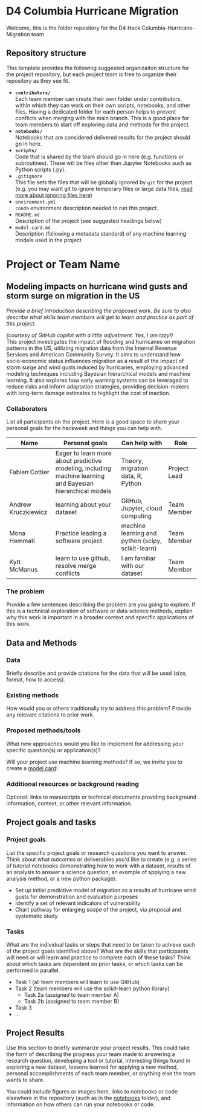 # D4 Columbia Hurricane Migration 

Welcome, this is the folder repository for the D4 Hack Columbia-Hurricane-Migration team


## Repository structure

This template provides the following suggested organizaiton structure for the project repository, but each project team is free to organize their repository as they see fit.

* **`contributors/`**
<br> Each team member can create their own folder under contributors, within which they can work on their own scripts, notebooks, and other files. Having a dedicated folder for each person helps to prevent conflicts when merging with the main branch. This is a good place for team members to start off exploring data and methods for the project.
* **`notebooks/`**
<br> Notebooks that are considered delivered results for the project should go in here.
* **`scripts/`**
<br> Code that is shared by the team should go in here (e.g. functions or subroutines). These will be files other than Jupyter Notebooks such as Python scripts (.py).
* `.gitignore`
<br> This file sets the files that will be globally ignored by `git` for the project. (e.g. you may want git to ignore temporary files or large data files, [read more about ignoring files here](https://docs.github.com/en/get-started/getting-started-with-git/ignoring-files))
* `environment.yml`
<br> `conda` environment description needed to run this project.
* `README.md`
<br> Description of the project (see suggested headings below)
* `model-card.md`
<br> Description (following a metadata standard) of any machine learning models used in the project

<!--
# Recommended content for your README.md file:

(you can remove the content here and above from your final project README.md file so that it begins with the Project or Team Name title below)
-->

# Project or Team Name

## Modeling impacts on hurricane wind gusts and storm surge on migration in the US

*Provide a brief introduction describing the proposed work. Be sure to also describe what skills team members will get to learn and practice as part of this project.*

*(courtesy of GitHub copilot with a little adjustment. Yes, I am lazy!)*<br>
This project investigates the impact of flooding and hurricanes on migration patterns in the US, utilizing migration data from the Internal Revenue Services and American Community Survey. It aims to understand how socio-economic status influences migration as a result of the impact of storm surge and wind gusts induced by hurricanes, employing advanced modeling techniques including Bayesian hierarchical models and machine learning.  It also explores how early warning systems can be leveraged to reduce risks and inform adaptation strategies, providing decision-makers with long-term damage estimates to highlight the cost of inaction.


### Collaborators

List all participants on the project. Here is a good space to share your personal goals for the hackweek and things you can help with.

| Name | Personal goals | Can help with | Role |
| ------------- | ------------- | ------------- | ------------- |
| Fabien Cottier | Eager to learn more about predictive modeling, including machine learning and Bayesian hierarchical models | Theory, migration data, R, Python | Project Lead |
| Andrew Kruczkiewicz | learning about your dataset | GitHub, Jupyter, cloud computing |  Team Member |
| Mona Hemmati | Practice leading a software project | machine learning and python (scipy, scikit-learn) |  Team Member |
| Kytt McManus | learn to use github, resolve merge conflicts | I am familiar with our dataset | Team Member  |


### The problem

Provide a few sentences describing the problem are you going to explore. If this is a technical exploration of software or data science methods, explain why this work is important in a broader context and specific applications of this work.

## Data and Methods

### Data

Briefly describe and provide citations for the data that will be used (size, format, how to access).

### Existing methods

How would you or others traditionally try to address this problem? Provide any relevant citations to prior work.

### Proposed methods/tools

What new approaches would you like to implement for addressing your specific question(s) or application(s)?

Will your project use machine learning methods? If so, we invite you to create a [model card](model-card.md)!

### Additional resources or background reading

Optional: links to manuscripts or technical documents providing background information, context, or other relevant information.

## Project goals and tasks

### Project goals

List the specific project goals or research questions you want to answer. Think about what outcomes or deliverables you'd like to create (e.g. a series of tutorial notebooks demonstrating how to work with a dataset, results of an analysis to answer a science question, an example of applying a new analysis method, or a new python package).

* Set up initial predictive model of migration as a results of hurricane wind gusts for demonstration and evaluation purposes
* Identify a set of relevant indicators of vulnerability
* Chart pathway for enlarging scope of the project, via proposal and systematic study

### Tasks

What are the individual tasks or steps that need to be taken to achieve each of the project goals identified above? What are the skills that participants will need or will learn and practice to complete each of these tasks? Think about which tasks are dependent on prior tasks, or which tasks can be performed in parallel.

* Task 1 (all team members will learn to use GitHub)
* Task 2 (team members will use the scikit-learn python library)
  * Task 2a (assigned to team member A)
  * Task 2b (assigned to team member B)
* Task 3
* ...

## Project Results

Use this section to briefly summarize your project results. This could take the form of describing the progress your team made to answering a research question, developing a tool or tutorial, interesting things found in exploring a new dataset, lessons learned for applying a new method, personal accomplishments of each team member, or anything else the team wants to share.

You could include figures or images here, links to notebooks or code elsewhere in the repository (such as in the [notebooks](notebooks/) folder), and information on how others can run your notebooks or code.
